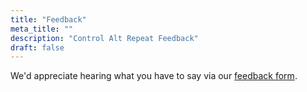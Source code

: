 ```yaml
---
title: "Feedback"
meta_title: ""
description: "Control Alt Repeat Feedback"
draft: false
---
```


We'd appreciate hearing what you have to say via our [feedback form][FORM].

[FORM]: docs.google.com/forms/d/e/1FAIpQLSfoYtDqo6BNAAu76BAL061qGeZBXpGs2mpwWgsDc7oBtRK-Lw/viewform